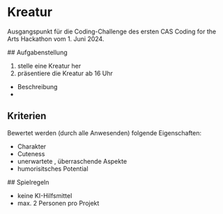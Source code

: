 # Kreatur

Ausgangspunkt für die Coding-Challenge des ersten CAS Coding for the Arts Hackathon vom 1. Juni 2024. 

## Aufgabenstellung

1. stelle eine Kreatur her
2. präsentiere die Kreatur ab 16 Uhr
  - Beschreibung
  - 

## Kriterien

Bewertet werden (durch alle Anwesenden) folgende Eigenschaften:

- Charakter
- Cuteness
- unerwartete , überraschende Aspekte
- humorisitsches Potential

## Spielregeln

- keine KI-Hilfsmittel
- max. 2 Personen pro Projekt